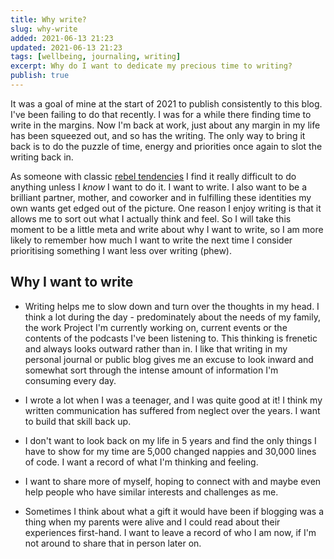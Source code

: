 ```yaml
---
title: Why write?
slug: why-write
added: 2021-06-13 21:23
updated: 2021-06-13 21:23
tags: [wellbeing, journaling, writing]
excerpt: Why do I want to dedicate my precious time to writing?
publish: true
---
```


It was a goal of mine at the start of 2021 to publish consistently to this blog. I've been failing to do that recently. I was for a while there finding time to write in the margins. Now I'm back at work, just about any margin in my life has been squeezed out, and so has the writing. The only way to bring it back is to do the puzzle of time, energy and priorities once again to slot the writing back in.

As someone with classic [rebel tendencies](https://time.com/4938409/four-tendencies-gretchen-rubin-rebels/) I find it really difficult to do anything unless I *know* I want to do it. I want to write. I also want to be a brilliant partner, mother, and coworker and in fulfilling these identities my own wants get edged out of the picture. One reason I enjoy writing is that it allows me to sort out what I actually think and feel. So I will take this moment to be a little meta and write about why I want to write, so I am more likely to remember how much I want to write the next time I consider prioritising something I want less over writing (phew).

## Why I want to write

- Writing helps me to slow down and turn over the thoughts in my head. I think a lot during the day - predominately about the needs of my family, the work Project I'm currently working on, current events or the contents of the podcasts I've been listening to. This thinking is frenetic and always looks outward rather than in. I like that writing in my personal journal or public blog gives me an excuse to look inward and somewhat sort through the intense amount of information I'm consuming every day.

- I wrote a lot when I was a teenager, and I was quite good at it! I think my written communication has suffered from neglect over the years. I want to build that skill back up.

- I don't want to look back on my life in 5 years and find the only things I have to show for my time are 5,000 changed nappies and 30,000 lines of code. I want a record of what I'm thinking and feeling.

- I want to share more of myself, hoping to connect with and maybe even help people who have similar interests and challenges as me.

- Sometimes I think about what a gift it would have been if blogging was a thing when my parents were alive and I could read about their experiences first-hand. I want to leave a record of who I am now, if I'm not around to share that in person later on.

